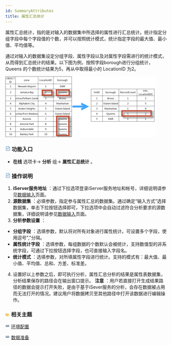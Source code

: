 ```yaml
---
id: SummaryAttributes
title: 属性汇总统计
---
```

属性汇总统计，指的是对输入的数据集中所选择的属性进行汇总统计。统计指定分组字段中每个字段值的个数，并可以按照统计模式，统计指定字段的最大值、最小值、平均值等。

通过对输入的数据集设定分组字段、属性字段以及对属性字段需进行的统计模式，从而得到汇总统计的结果。以下图为例，按照字段borough进行分组统计，Queens
的个数统计结果为5，再从中取得最小的 LocationID 为2。

![](img/SummaryAttributes.png)

### ![](../img/read.gif) 功能入口

  * **在线** 选项卡-> **分析** 组-> **属性汇总统计** 。

### ![](../img/read.gif) 操作说明

1. **iServer服务地址** ：通过下拉选项登录iServer服务地址和帐号，详细说明请参见[数据输入](DataInputType)页面。
2. **源数据集** ：必填参数，指定参与属性汇总的数据集。通过确定“输入方式”选择数据集，单击下拉按钮选择即可，下拉选项中会自动过滤符合分析要求的源数据集，详细说明请参见[数据输入](DataInputType)页面。
3. **分析参数设置** ： 
  * **分组字段** ：选填参数，默认将对所有对象进行属性统计。可设置多个字段，使用逗号","分隔。
  * **属性统计字段** ：选填参数，每组数据的个数默认会被统计，支持数值型的非系统字段，可通过下拉按钮选择字段，也可直接输入字段名。
  * **统计模式** ：选填参数，对所填属性字段进行统计。支持的模式有：最大值、最小值、平均值、总和、方差、标准差。
4. 设置好以上参数之后，即可执行分析，属性汇总分析的结果是属性表数据集，分析结果保存的路径会在输出窗口提示。 **注意** ：用户若直接打开生成结果路径的数据会提示打开失败，是由于基于iSever服务的分析，会存在数据被占用而无法打开的情况。建议用户将数据拷贝至其他路径中打开该数据进行编辑操作。

### ![](../img/seealso.png) 相关主题

![](../img/smalltitle.png) [环境配置](BigDataAnalysisEnvironmentConfiguration)

![](../img/smalltitle.png) [数据准备](DataPreparation)
